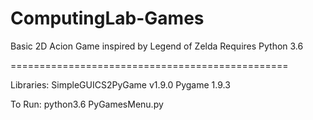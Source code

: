 # ComputingLab-Games
Basic 2D Acion Game inspired by Legend of Zelda
Requires Python 3.6

================================================

Libraries:
SimpleGUICS2PyGame v1.9.0
Pygame 1.9.3

To Run:
python3.6 PyGamesMenu.py
